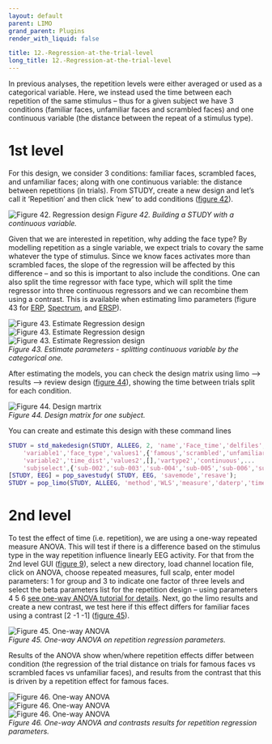 ```yaml
---
layout: default
parent: LIMO
grand_parent: Plugins
render_with_liquid: false

title: 12.-Regression-at-the-trial-level
long_title: 12.-Regression-at-the-trial-level
---
```

In previous analyses, the repetition levels were either averaged or used as a categorical variable. Here, we instead used the time between each repetition of the same stimulus – thus for a given subject we have 3 conditions (familiar faces, unfamiliar faces and scrambled faces) and one continuous variable (the distance between the repeat of a stimulus type). 

# 1st level

For this design, we consider 3 conditions: familiar faces, scrambled faces, and unfamiliar faces; along with one continuous variable: the distance between repetitions (in trials). From STUDY, create a new design and let’s call it ‘Repetition’ and then click ‘new’ to add conditions ([figure 42](https://raw.githubusercontent.com/LIMO-EEG-Toolbox/limo_meeg/master/resources/images/42.jpg)).

![Figure 42. Regression design](https://raw.githubusercontent.com/LIMO-EEG-Toolbox/limo_meeg/master/resources/images/42.jpg) 
_Figure 42. Building a STUDY with a continuous variable._  

Given that we are interested in repetition, why adding the face type? By modelling repetition as a single variable, we expect trials to covary the same whatever the type of stimulus. Since we know faces activates more than scrambled faces, the slope of the regression will be affected by this difference – and so this is important to also include the conditions. One can also split the time regressor with face type, which will split the time regressor into three continuous regressors and we can recombine them using a contrast. This is available when estimating limo parameters (figure 43 for [ERP](https://raw.githubusercontent.com/LIMO-EEG-Toolbox/limo_meeg/master/resources/images/43a.jpg), [Spectrum](https://raw.githubusercontent.com/LIMO-EEG-Toolbox/limo_meeg/master/resources/images/43b.jpg), and [ERSP](https://raw.githubusercontent.com/LIMO-EEG-Toolbox/limo_meeg/master/resources/images/43c.jpg)).  

![Figure 43. Estimate Regression design](https://raw.githubusercontent.com/LIMO-EEG-Toolbox/limo_meeg/master/resources/images/43a.jpg)  
![Figure 43. Estimate Regression design](https://raw.githubusercontent.com/LIMO-EEG-Toolbox/limo_meeg/master/resources/images/43b.jpg)  
![Figure 43. Estimate Regression design](https://raw.githubusercontent.com/LIMO-EEG-Toolbox/limo_meeg/master/resources/images/43c.jpg)  
_Figure 43. Estimate parameters - splitting continuous variable by the categorical one._   

After estimating the models, you can check the design matrix using limo --> results --> review design ([figure 44](https://raw.githubusercontent.com/LIMO-EEG-Toolbox/limo_meeg/master/resources/images/44.jpg)), showing the time between trials split for each condition.  

![Figure 44. Design martrix](https://raw.githubusercontent.com/LIMO-EEG-Toolbox/limo_meeg/master/resources/images/44.jpg)  
_Figure 44. Design matrix for one subject._   

You can create and estimate this design with these command lines

```matlab
STUDY = std_makedesign(STUDY, ALLEEG, 2, 'name','Face_time','delfiles','off','defaultdesign','off',...
    'variable1','face_type','values1',{'famous','scrambled','unfamiliar'},'vartype1','categorical',...
    'variable2','time_dist','values2',[],'vartype2','continuous',...
    'subjselect',{'sub-002','sub-003','sub-004','sub-005','sub-006','sub-007','sub-008','sub-009','sub-010','sub-011','sub-012','sub-013','sub-014','sub-015','sub-016','sub-017','sub-018','sub-019'});
[STUDY, EEG] = pop_savestudy( STUDY, EEG, 'savemode','resave');
STUDY = pop_limo(STUDY, ALLEEG, 'method','WLS','measure','daterp','timelim',[-50 650],'erase','on','splitreg','on','interaction','off');
```


# 2nd level  

To test the effect of time (i.e. repetition), we are using a one-way repeated measure ANOVA. This will test if there is a difference based on the stimulus type in the way repetition influence linearly EEG activity. For that from the 2nd level GUI ([figure 9](https://raw.githubusercontent.com/LIMO-EEG-Toolbox/limo_meeg/master/resources/images/9.jpg)), select a new directory, load channel location file, click on ANOVA, choose repeated measures, full scalp, enter model parameters: 1 for group and 3 to indicate one factor of three levels and select the beta parameters list for the repetition design – using parameters 4 5 6 [see one-way ANOVA tutorial for details](https://raw.githubusercontent.com/LIMO-EEG-Toolbox/limo_meeg/wiki/3.--One-way-repeated-measures-ANOVA-revised-(Famous,-Unfamiliar,-Scrambled-faces-as-1st-level-contrasts)). Next, go the limo results and create a new contrast, we test here if this effect differs for familiar faces using a contrast [2 -1 -1] ([figure 45](https://raw.githubusercontent.com/LIMO-EEG-Toolbox/limo_meeg/master/resources/images/45.jpg)).  

![Figure 45. One-way ANOVA](https://raw.githubusercontent.com/LIMO-EEG-Toolbox/limo_meeg/master/resources/images/45.jpg)  
_Figure 45. One-way ANOVA on repetition regression parameters._

Results of the ANOVA show when/where repetition effects differ between condition (the regression of the trial distance on trials for famous faces vs scrambled faces vs unfamiliar faces), and results from the contrast that this is driven by a repetition effect for famous faces.

![Figure 46. One-way ANOVA](https://raw.githubusercontent.com/LIMO-EEG-Toolbox/limo_meeg/master/resources/images/46a.jpg)   
![Figure 46. One-way ANOVA](https://raw.githubusercontent.com/LIMO-EEG-Toolbox/limo_meeg/master/resources/images/46b.jpg)   
![Figure 46. One-way ANOVA](https://raw.githubusercontent.com/LIMO-EEG-Toolbox/limo_meeg/master/resources/images/46c.jpg)   
_Figure 46. One-way ANOVA and contrasts results for repetition regression parameters._  


